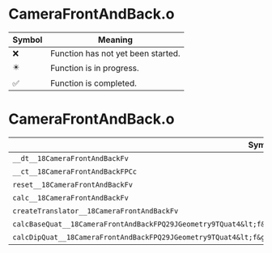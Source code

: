 # CameraFrontAndBack.o
| Symbol | Meaning 
| ------------- | ------------- 
| :x: | Function has not yet been started. 
| :eight_pointed_black_star: | Function is in progress. 
| :white_check_mark: | Function is completed. 


# CameraFrontAndBack.o
| Symbol | Decompiled? |
| ------------- | ------------- |
| `__dt__18CameraFrontAndBackFv` | :white_check_mark: |
| `__ct__18CameraFrontAndBackFPCc` | :white_check_mark: |
| `reset__18CameraFrontAndBackFv` | :x: |
| `calc__18CameraFrontAndBackFv` | :x: |
| `createTranslator__18CameraFrontAndBackFv` | :white_check_mark: |
| `calcBaseQuat__18CameraFrontAndBackFPQ29JGeometry9TQuat4&lt;f&gt;RCQ29JGeometry8TVec3&lt;f&gt;` | :x: |
| `calcDipQuat__18CameraFrontAndBackFPQ29JGeometry9TQuat4&lt;f&gt;RCQ29JGeometry8TVec3&lt;f&gt;RCQ29JGeometry8TVec3&lt;f&gt;` | :x: |

